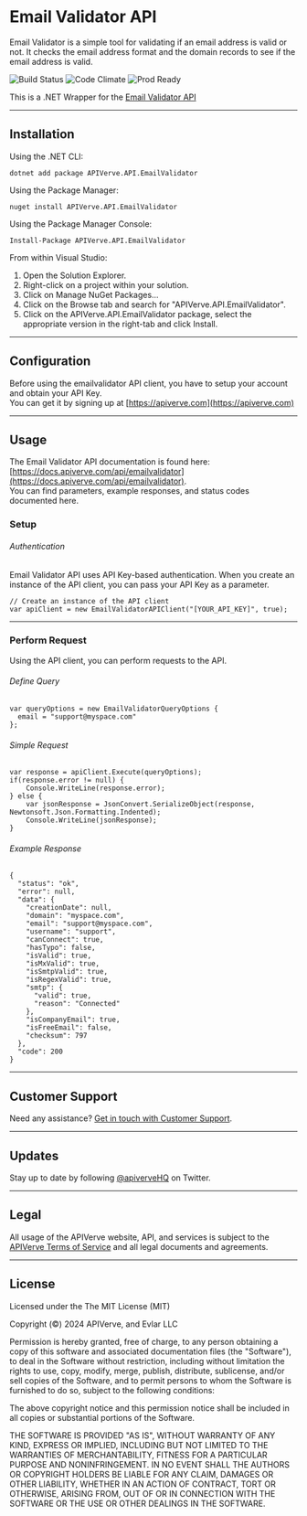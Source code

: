 Email Validator API
============

Email Validator is a simple tool for validating if an email address is valid or not. It checks the email address format and the domain records to see if the email address is valid.

![Build Status](https://img.shields.io/badge/build-passing-green)
![Code Climate](https://img.shields.io/badge/maintainability-B-purple)
![Prod Ready](https://img.shields.io/badge/production-ready-blue)

This is a .NET Wrapper for the [Email Validator API](https://apiverve.com/marketplace/api/emailvalidator)

---

## Installation

Using the .NET CLI:
```
dotnet add package APIVerve.API.EmailValidator
```

Using the Package Manager:
```
nuget install APIVerve.API.EmailValidator
```

Using the Package Manager Console:
```
Install-Package APIVerve.API.EmailValidator
```

From within Visual Studio:

1. Open the Solution Explorer.
2. Right-click on a project within your solution.
3. Click on Manage NuGet Packages...
4. Click on the Browse tab and search for "APIVerve.API.EmailValidator".
5. Click on the APIVerve.API.EmailValidator package, select the appropriate version in the right-tab and click Install.


---

## Configuration

Before using the emailvalidator API client, you have to setup your account and obtain your API Key.  
You can get it by signing up at [https://apiverve.com](https://apiverve.com)

---

## Usage

The Email Validator API documentation is found here: [https://docs.apiverve.com/api/emailvalidator](https://docs.apiverve.com/api/emailvalidator).  
You can find parameters, example responses, and status codes documented here.

### Setup

###### Authentication
Email Validator API uses API Key-based authentication. When you create an instance of the API client, you can pass your API Key as a parameter.

```
// Create an instance of the API client
var apiClient = new EmailValidatorAPIClient("[YOUR_API_KEY]", true);
```

---


### Perform Request
Using the API client, you can perform requests to the API.

###### Define Query

```
var queryOptions = new EmailValidatorQueryOptions {
  email = "support@myspace.com"
};
```

###### Simple Request

```
var response = apiClient.Execute(queryOptions);
if(response.error != null) {
	Console.WriteLine(response.error);
} else {
    var jsonResponse = JsonConvert.SerializeObject(response, Newtonsoft.Json.Formatting.Indented);
    Console.WriteLine(jsonResponse);
}
```

###### Example Response

```
{
  "status": "ok",
  "error": null,
  "data": {
    "creationDate": null,
    "domain": "myspace.com",
    "email": "support@myspace.com",
    "username": "support",
    "canConnect": true,
    "hasTypo": false,
    "isValid": true,
    "isMxValid": true,
    "isSmtpValid": true,
    "isRegexValid": true,
    "smtp": {
      "valid": true,
      "reason": "Connected"
    },
    "isCompanyEmail": true,
    "isFreeEmail": false,
    "checksum": 797
  },
  "code": 200
}
```

---

## Customer Support

Need any assistance? [Get in touch with Customer Support](https://apiverve.com/contact).

---

## Updates
Stay up to date by following [@apiverveHQ](https://twitter.com/apiverveHQ) on Twitter.

---

## Legal

All usage of the APIVerve website, API, and services is subject to the [APIVerve Terms of Service](https://apiverve.com/terms) and all legal documents and agreements.

---

## License
Licensed under the The MIT License (MIT)

Copyright (&copy;) 2024 APIVerve, and Evlar LLC

Permission is hereby granted, free of charge, to any person obtaining a copy of this software and associated documentation files (the "Software"), to deal in the Software without restriction, including without limitation the rights to use, copy, modify, merge, publish, distribute, sublicense, and/or sell copies of the Software, and to permit persons to whom the Software is furnished to do so, subject to the following conditions:

The above copyright notice and this permission notice shall be included in all copies or substantial portions of the Software.

THE SOFTWARE IS PROVIDED "AS IS", WITHOUT WARRANTY OF ANY KIND, EXPRESS OR IMPLIED, INCLUDING BUT NOT LIMITED TO THE WARRANTIES OF MERCHANTABILITY, FITNESS FOR A PARTICULAR PURPOSE AND NONINFRINGEMENT. IN NO EVENT SHALL THE AUTHORS OR COPYRIGHT HOLDERS BE LIABLE FOR ANY CLAIM, DAMAGES OR OTHER LIABILITY, WHETHER IN AN ACTION OF CONTRACT, TORT OR OTHERWISE, ARISING FROM, OUT OF OR IN CONNECTION WITH THE SOFTWARE OR THE USE OR OTHER DEALINGS IN THE SOFTWARE.